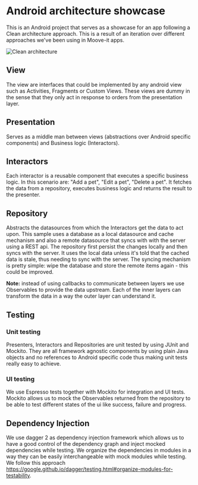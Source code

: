 # Android architecture showcase
This is an Android project that serves as a showcase for an app following a Clean architecture approach. This is a result of an iteration over different approaches we've been using in Moove-it apps.

![Clean architecture](https://cdn-images-1.medium.com/max/800/1*evhm4LZIorMYVAh54cJ1Ig.png)


## View
The view are interfaces that could be implemented by any android view such as Activities, Fragments or Custom Views. These views are dummy in the sense that they only act in response to orders from the presentation layer.
## Presentation
Serves as a middle man between views (abstractions over Android specific components) and Business logic (Interactors).
## Interactors
Each interactor is a reusable component that executes a specific business logic. In this scenario are: "Add a pet", "Edit a pet", "Delete a pet". It fetches the data from a repository, executes business logic and returns the result to the presenter.
## Repository
Abstracts the datasources from which the Interactors get the data to act upon. This sample uses a database as a local datasource and cache mechanism and also a remote datasource that syncs with with the server using a REST api.
The repository first persist the changes locally and then syncs with the server. It uses the local data unless it's told that the cached data is stale, thus needing to sync with the server. The syncing mechanism is pretty simple: wipe the database and store the remote items again - this could be improved. 

**Note:** instead of using callbacks to communicate between layers we use Observables to provide the data upstream. Each of the inner layers can transform the data in a way the outer layer can understand it.

## Testing

### Unit testing
Presenters, Interactors and Repositories are unit tested by using JUnit and Mockito. 
They are all framework agnostic components by using plain Java objects and no references to Android specific code thus making unit tests really easy to achieve.

### UI testing
We use Espresso tests together with Mockito for integration and UI tests. Mockito allows us to mock the Observables returned from the repository to be able to test different states of the ui like success, failure and progress.

## Dependency Injection
We use dagger 2 as dependency injection framework which allows us to have a good control of the dependency graph and inject mocked dependencies while testing.
We organize the dependencies in modules in a way they can be easily interchangeable with mock modules while testing. We follow this approach https://google.github.io/dagger/testing.html#organize-modules-for-testability.
